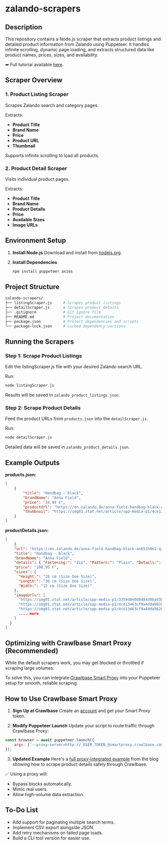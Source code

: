 # zalando-scrapers

## Description

This repository contains a Node.js scraper that extracts product listings and detailed product information from Zalando using Puppeteer.
It handles infinite scrolling, dynamic page loading, and extracts structured data like product names, prices, sizes, and availability.

➡ Full tutorial available [here](https://crawlbase.com/blog/how-to-create-zalando-scraper/).

## Scraper Overview

### 1. Product Listing Scraper

Scrapes Zalando search and category pages.

Extracts:

- **Product Title**
- **Brand Name**
- **Price**
- **Product URL**
- **Thumbnail**

Supports infinite scrolling to load all products.

### 2. Product Detail Scraper

Visits individual product pages.

Extracts:

- **Product Title**
- **Brand Name**
- **Product Details**
- **Price**
- **Available Sizes**
- **Image URLs**

## Environment Setup

1. **Install Node.js**
   Download and install from [nodejs.org](https://nodejs.org/).

2. **Install Dependencies**
   ```bash
   npm install puppeteer axios
   ```

## Project Structure

```bash
zalando-scrapers/
├── listingScraper.js     # Scrapes product listings
├── detailScraper.js      # Scrapes product details
├── .gitignore            # Git ignore file
├── README.md             # Project documentation
├── package.json          # Project dependencies and scripts
└── package-lock.json     # Locked dependency versions
```

## Running the Scrapers

### Step 1: Scrape Product Listings

Edit the listingScraper.js file with your desired Zalando search URL.

Run:

```bash
node listingScraper.js
```

Results will be saved in `zalando_product_listings.json`.

### Step 2: Scrape Product Details

Feed the product URLs from `products.json` into the `detailScraper.js`.

Run:

```bash
node detailScraper.js
```

Detailed data will be saved in `zalando_product_details.json`.

## Example Outputs

**products.json:**

```json
[
	{
		"title": "Handbag - black",
		"brandName": "Anna Field",
		"price": "34,99 €",
		"productUrl": "https://en.zalando.de/anna-field-handbag-black-an651h0x2-q11.html",
		"thumbnail": "https://img01.ztat.net/article/spp-media-p1/4ce13463cf9a4dda9828bfc44f65bb6e/45133485dd0c4b03b1b122f0deeb0801.jpg?imwidth=300&filter=packshot"
	}
]
```

**productDetails.json:**

```json
[
	{
    "url": "https://en.zalando.de/anna-field-handbag-black-an651h0x2-q11.html",
    "title": "Handbag - black",
    "brandName": "Anna Field",
    "details": { "Fastening:": "Zip", "Pattern:": "Plain", "Details:": "Buckle" },
    "price": "108,95 €",
    "sizes": {
      "Height:": "28 cm (Size One Size)",
      "Length:": "36 cm (Size One Size)",
      "Width:": "12 cm (Size One Size)"
    },
    "imageUrls": [
      "https://img01.ztat.net/article/spp-media-p1/3359d0e0d8484d9ba930544c6c71a861/7859902ec50b4d88899541e3c1cf976b.jpg?imwidth=762",
      "https://img01.ztat.net/article/spp-media-p1/4ce13463cf9a4dda9828bfc44f65bb6e/45133485dd0c4b03b1b122f0deeb0801.jpg?imwidth=762&filter=packshot",
      "https://img01.ztat.net/article/spp-media-p1/4ce13463cf9a4dda9828bfc44f65bb6e/45133485dd0c4b03b1b122f0deeb0801.jpg?imwidth=156&filter=packshot",
      .... more
    ]
  }
]
```

## Optimizing with Crawlbase Smart Proxy (Recommended)

While the default scrapers work, you may get blocked or throttled if scraping large volumes.

To solve this, you can integrate [Crawlbase Smart Proxy](https://crawlbase.com/smart-proxy/) into your Puppeteer setup for smooth, reliable scraping.

## How to Use Crawlbase Smart Proxy

1. **Sign Up at Crawlbase**
   Create an [account](https://crawlbase.com/signup) and get your Smart Proxy token.

2. **Modify Puppeteer Launch** Update your script to route traffic through Crawlbase Proxy:

```javascript
const browser = await puppeteer.launch({
	args: ['--proxy-server=http://_USER_TOKEN_@smartproxy.crawlbase.com:8012'], // Replace _USER_TOKEN_ with your API token
});
```

3. **Updated Example** Here's a [full proxy-integrated example](https://crawlbase.com/blog/how-to-create-zalando-scraper/#Optimizing-with-Crawlbase-Smart-Proxy) from the blog showing how to scrape product details safely through Crawlbase.

✅ Using a proxy will:

- Bypass blocks automatically.
- Mimic real users.
- Allow high-volume data extraction.

## To-Do List

- Add support for paginating multiple search terms.
- Implement CSV export alongside JSON.
- Add retry mechanisms on failed page loads.
- Build a CLI tool version for easier use.
